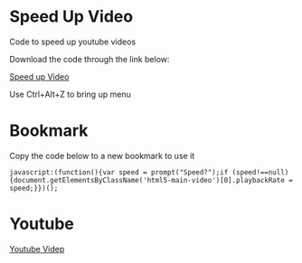 # Speed Up Video
Code to speed up youtube videos

Download the code through the link below:

[Speed up Video](https://github.com/techflashes/speedUpVideo/raw/master/SpeedUpVideo.user.js)

Use Ctrl+Alt+Z to bring up menu


# Bookmark
Copy the code below to a new bookmark to use it

```
javascript:(function(){var speed = prompt("Speed?");if (speed!==null){document.getElementsByClassName('html5-main-video')[0].playbackRate = speed;}})();
```

# Youtube

[Youtube Videp](https://www.youtube.com/watch?v=eCONgKZTPE4)
